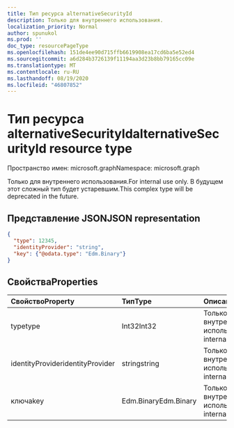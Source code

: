 ```yaml
---
title: Тип ресурса alternativeSecurityId
description: Только для внутреннего использования.
localization_priority: Normal
author: spunukol
ms.prod: ''
doc_type: resourcePageType
ms.openlocfilehash: 151de4ee90d715ffb6619908ea17cd6ba5e52ed4
ms.sourcegitcommit: a6d284b3726139f11194aa3d23b8bb79165cc09e
ms.translationtype: MT
ms.contentlocale: ru-RU
ms.lasthandoff: 08/19/2020
ms.locfileid: "46807852"
---
```

# <a name="alternativesecurityid-resource-type"></a><span data-ttu-id="52b46-103">Тип ресурса alternativeSecurityId</span><span class="sxs-lookup"><span data-stu-id="52b46-103">alternativeSecurityId resource type</span></span>

<span data-ttu-id="52b46-104">Пространство имен: microsoft.graph</span><span class="sxs-lookup"><span data-stu-id="52b46-104">Namespace: microsoft.graph</span></span>

<span data-ttu-id="52b46-105">Только для внутреннего использования.</span><span class="sxs-lookup"><span data-stu-id="52b46-105">For internal use only.</span></span> <span data-ttu-id="52b46-106">В будущем этот сложный тип будет устаревшим.</span><span class="sxs-lookup"><span data-stu-id="52b46-106">This complex type will be deprecated in the future.</span></span>

## <a name="json-representation"></a><span data-ttu-id="52b46-107">Представление JSON</span><span class="sxs-lookup"><span data-stu-id="52b46-107">JSON representation</span></span>

<!--{
  "blockType": "resource",
  "@odata.type": "microsoft.graph.alternativeSecurityId"
}-->

```json
{
  "type": 12345,
  "identityProvider": "string",
  "key": {"@odata.type": "Edm.Binary"}
}
```

## <a name="properties"></a><span data-ttu-id="52b46-108">Свойства</span><span class="sxs-lookup"><span data-stu-id="52b46-108">Properties</span></span>
| <span data-ttu-id="52b46-109">Свойство</span><span class="sxs-lookup"><span data-stu-id="52b46-109">Property</span></span>         | <span data-ttu-id="52b46-110">Тип</span><span class="sxs-lookup"><span data-stu-id="52b46-110">Type</span></span>       | <span data-ttu-id="52b46-111">Описание</span><span class="sxs-lookup"><span data-stu-id="52b46-111">Description</span></span>
|:-----------------|:-----------|:---------------------
| <span data-ttu-id="52b46-112">type</span><span class="sxs-lookup"><span data-stu-id="52b46-112">type</span></span>             | <span data-ttu-id="52b46-113">Int32</span><span class="sxs-lookup"><span data-stu-id="52b46-113">Int32</span></span>      | <span data-ttu-id="52b46-114">Только для внутреннего использования</span><span class="sxs-lookup"><span data-stu-id="52b46-114">For internal use only</span></span>
| <span data-ttu-id="52b46-115">identityProvider</span><span class="sxs-lookup"><span data-stu-id="52b46-115">identityProvider</span></span> | <span data-ttu-id="52b46-116">string</span><span class="sxs-lookup"><span data-stu-id="52b46-116">string</span></span>     | <span data-ttu-id="52b46-117">Только для внутреннего использования</span><span class="sxs-lookup"><span data-stu-id="52b46-117">For internal use only</span></span>
| <span data-ttu-id="52b46-118">ключа</span><span class="sxs-lookup"><span data-stu-id="52b46-118">key</span></span>              | <span data-ttu-id="52b46-119">Edm.Binary</span><span class="sxs-lookup"><span data-stu-id="52b46-119">Edm.Binary</span></span> | <span data-ttu-id="52b46-120">Только для внутреннего использования</span><span class="sxs-lookup"><span data-stu-id="52b46-120">For internal use only</span></span>
